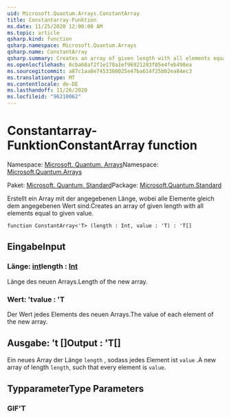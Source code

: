 ```yaml
---
uid: Microsoft.Quantum.Arrays.ConstantArray
title: Constantarray-Funktion
ms.date: 11/25/2020 12:00:00 AM
ms.topic: article
qsharp.kind: function
qsharp.namespace: Microsoft.Quantum.Arrays
qsharp.name: ConstantArray
qsharp.summary: Creates an array of given length with all elements equal to given value.
ms.openlocfilehash: 8cba68af2f1e178a1ef96921283f85e4feb498ea
ms.sourcegitcommit: a87c1aa8e7453360025e47ba614f25b02ea84ec3
ms.translationtype: MT
ms.contentlocale: de-DE
ms.lasthandoff: 11/26/2020
ms.locfileid: "96210062"
---
```

# <a name="constantarray-function"></a><span data-ttu-id="a0cfd-102">Constantarray-Funktion</span><span class="sxs-lookup"><span data-stu-id="a0cfd-102">ConstantArray function</span></span>

<span data-ttu-id="a0cfd-103">Namespace: [Microsoft. Quantum. Arrays](xref:Microsoft.Quantum.Arrays)</span><span class="sxs-lookup"><span data-stu-id="a0cfd-103">Namespace: [Microsoft.Quantum.Arrays](xref:Microsoft.Quantum.Arrays)</span></span>

<span data-ttu-id="a0cfd-104">Paket: [Microsoft. Quantum. Standard](https://nuget.org/packages/Microsoft.Quantum.Standard)</span><span class="sxs-lookup"><span data-stu-id="a0cfd-104">Package: [Microsoft.Quantum.Standard](https://nuget.org/packages/Microsoft.Quantum.Standard)</span></span>


<span data-ttu-id="a0cfd-105">Erstellt ein Array mit der angegebenen Länge, wobei alle Elemente gleich dem angegebenen Wert sind.</span><span class="sxs-lookup"><span data-stu-id="a0cfd-105">Creates an array of given length with all elements equal to given value.</span></span>

```qsharp
function ConstantArray<'T> (length : Int, value : 'T) : 'T[]
```


## <a name="input"></a><span data-ttu-id="a0cfd-106">Eingabe</span><span class="sxs-lookup"><span data-stu-id="a0cfd-106">Input</span></span>

### <a name="length--int"></a><span data-ttu-id="a0cfd-107">Länge: [int](xref:microsoft.quantum.lang-ref.int)</span><span class="sxs-lookup"><span data-stu-id="a0cfd-107">length : [Int](xref:microsoft.quantum.lang-ref.int)</span></span>

<span data-ttu-id="a0cfd-108">Länge des neuen Arrays.</span><span class="sxs-lookup"><span data-stu-id="a0cfd-108">Length of the new array.</span></span>


### <a name="value--t"></a><span data-ttu-id="a0cfd-109">Wert: 't</span><span class="sxs-lookup"><span data-stu-id="a0cfd-109">value : 'T</span></span>

<span data-ttu-id="a0cfd-110">Der Wert jedes Elements des neuen Arrays.</span><span class="sxs-lookup"><span data-stu-id="a0cfd-110">The value of each element of the new array.</span></span>



## <a name="output--t"></a><span data-ttu-id="a0cfd-111">Ausgabe: 't []</span><span class="sxs-lookup"><span data-stu-id="a0cfd-111">Output : 'T[]</span></span>

<span data-ttu-id="a0cfd-112">Ein neues Array der Länge `length` , sodass jedes Element ist `value` .</span><span class="sxs-lookup"><span data-stu-id="a0cfd-112">A new array of length `length`, such that every element is `value`.</span></span>

## <a name="type-parameters"></a><span data-ttu-id="a0cfd-113">Typparameter</span><span class="sxs-lookup"><span data-stu-id="a0cfd-113">Type Parameters</span></span>

### <a name="t"></a><span data-ttu-id="a0cfd-114">GIF</span><span class="sxs-lookup"><span data-stu-id="a0cfd-114">'T</span></span>

